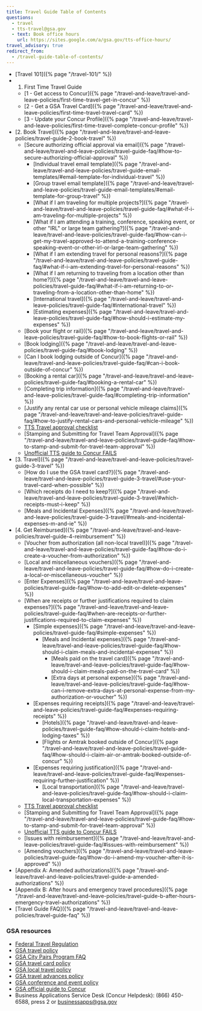 ```yaml
---
title: Travel Guide Table of Contents
questions:
  - travel
  - tts-travel@gsa.gov
  - text: Book office hours
    url: https://sites.google.com/a/gsa.gov/tts-office-hours/
travel_advisory: true
redirect_from:
  - /travel-guide-table-of-contents/
---
```


- [Travel 101]({% page "/travel-101/" %})
- 1. First Time Travel Guide
  - [1 - Get access to
    Concur]({% page "/travel-and-leave/travel-and-leave-policies/first-time-travel-get-in-concur" %})
  - [2 - Get a GSA Travel
    Card]({% page "/travel-and-leave/travel-and-leave-policies/first-time-travel-travel-card" %})
  - [3 - Update your Concur
    Profile]({% page "/travel-and-leave/travel-and-leave-policies/first-time-travel-complete-concur-profile" %})
- [2. Book
  Travel]({% page "/travel-and-leave/travel-and-leave-policies/travel-guide-2-book-travel" %})
  - [Secure authorizing official approval via
    email]({% page "/travel-and-leave/travel-and-leave-policies/travel-guide-faq/#how-to-secure-authorizing-official-approval" %})
    - [Individual travel email
      template]({% page "/travel-and-leave/travel-and-leave-policies/travel-guide-email-templates/#email-template-for-individual-travel" %})
    - [Group travel email
      template]({% page "/travel-and-leave/travel-and-leave-policies/travel-guide-email-templates/#email-template-for-group-travel" %})
    - [What if I am traveling for multiple
      projects?]({% page "/travel-and-leave/travel-and-leave-policies/travel-guide-faq/#what-if-i-am-traveling-for-multiple-projects" %})
    - [What if I am attending a training, conference, speaking event, or other
      "IRL" or large team
      gathering?]({% page "/travel-and-leave/travel-and-leave-policies/travel-guide-faq/#how-can-i-get-my-travel-approved-to-attend-a-training-conference-speaking-event-or-other-irl-or-large-team-gathering" %})
    - [What if I am extending travel for personal
      reasons?]({% page "/travel-and-leave/travel-and-leave-policies/travel-guide-faq/#what-if-i-am-extending-travel-for-personal-reasons" %})
    - [What if I am returning to traveling from a location other than
      home?]({% page "/travel-and-leave/travel-and-leave-policies/travel-guide-faq/#what-if-i-am-returning-to-or-traveling-from-a-location-other-than-home" %})
    - [International
      travel]({% page "/travel-and-leave/travel-and-leave-policies/travel-guide-faq/#international-travel" %})
    - [Estimating
      expenses]({% page "/travel-and-leave/travel-and-leave-policies/travel-guide-faq/#how-should-i-estimate-my-expenses" %})
  - [Book your flight or
    rail]({% page "/travel-and-leave/travel-and-leave-policies/travel-guide-faq/#how-to-book-flights-or-rail" %})
  - [Book
    lodging]({% page "/travel-and-leave/travel-and-leave-policies/travel-guide-faq/#book-lodging" %})
  - [Can I book lodging outside of
    Concur]({% page "/travel-and-leave/travel-and-leave-policies/travel-guide-faq/#can-i-book-outside-of-concur" %})
  - [Booking a rental
    car]({% page "/travel-and-leave/travel-and-leave-policies/travel-guide-faq/#booking-a-rental-car" %})
  - [Completing trip
    information]({% page "/travel-and-leave/travel-and-leave-policies/travel-guide-faq/#completing-trip-information" %})
  - [Justify any rental car use or personal vehicle mileage
    claims]({% page "/travel-and-leave/travel-and-leave-policies/travel-guide-faq/#how-to-justify-rental-cars-and-personal-vehicle-mileage" %})
  - [TTS Travel approval checklist](https://docs.google.com/document/d/173NqUPNkxa9GO0ixWovWd1WFdg2Rkvp3-hXumsERaQE/edit)
  - [Stamping and Submitting for Travel Team
    Approval]({% page "/travel-and-leave/travel-and-leave-policies/travel-guide-faq/#how-to-stamp-and-submit-for-travel-team-approval" %})
  - [Unofficial TTS guide to Concur FAILS](https://docs.google.com/document/d/1zD020XAXRIpuXPKgY0zadLBNJmBaRj_29-DhClrkZAo/edit)
- [3.
  Travel]({% page "/travel-and-leave/travel-and-leave-policies/travel-guide-3-travel" %})
  - [How do I use the GSA travel
    card?]({% page "/travel-and-leave/travel-and-leave-policies/travel-guide-3-travel/#use-your-travel-card-when-possible" %})
  - [Which receipts do I need to
    keep?]({% page "/travel-and-leave/travel-and-leave-policies/travel-guide-3-travel/#which-receipts-must-i-keep" %})
  - [Meals and Incidental
    Expenses]({% page "/travel-and-leave/travel-and-leave-policies/travel-guide-3-travel/#meals-and-incidental-expenses-m-and-ie" %})
- [4. Get
  Reimbursed]({% page "/travel-and-leave/travel-and-leave-policies/travel-guide-4-reimbursement" %})
  - [Voucher from authorization (all non-local
    travel)]({% page "/travel-and-leave/travel-and-leave-policies/travel-guide-faq/#how-do-i-create-a-voucher-from-authorization" %})
  - [Local and miscellaneous
    vouchers]({% page "/travel-and-leave/travel-and-leave-policies/travel-guide-faq/#how-do-i-create-a-local-or-miscellaneous-voucher" %})
  - [Enter
    Expenses]({% page "/travel-and-leave/travel-and-leave-policies/travel-guide-faq/#how-to-add-edit-or-delete-expenses" %})
  - [When are receipts or further justifications required to claim
    expenses?]({% page "/travel-and-leave/travel-and-leave-policies/travel-guide-faq/#when-are-receipts-or-further-justifications-required-to-claim-expenses" %})
    - [Simple
      expenses]({% page "/travel-and-leave/travel-and-leave-policies/travel-guide-faq/#simple-expenses" %})
      - [Meals and Incidental
        expenses]({% page "/travel-and-leave/travel-and-leave-policies/travel-guide-faq/#how-should-i-claim-meals-and-incidental-expenses" %})
        - [Meals paid on the travel
          card]({% page "/travel-and-leave/travel-and-leave-policies/travel-guide-faq/#how-should-i-claim-meals-paid-on-the-travel-card" %})
        - [Extra days at personal
          expense]({% page "/travel-and-leave/travel-and-leave-policies/travel-guide-faq/#how-can-i-remove-extra-days-at-personal-expense-from-my-authorization-or-voucher" %})
    - [Expenses requiring
      receipts]({% page "/travel-and-leave/travel-and-leave-policies/travel-guide-faq/#expenses-requiring-receipts" %})
      - [Hotels]({% page "/travel-and-leave/travel-and-leave-policies/travel-guide-faq/#how-should-i-claim-hotels-and-lodging-taxes" %})
      - [Flights or Amtrak booked outside of
        Concur]({% page "/travel-and-leave/travel-and-leave-policies/travel-guide-faq/#how-should-i-claim-air-or-amtrak-booked-outside-of-concur" %})
    - [Expenses requiring
      justification]({% page "/travel-and-leave/travel-and-leave-policies/travel-guide-faq/#expenses-requiring-further-justification" %})
      - [Local
        transportation]({% page "/travel-and-leave/travel-and-leave-policies/travel-guide-faq/#how-should-i-claim-local-transportation-expenses" %})
  - [TTS Travel approval checklist](https://docs.google.com/document/d/173NqUPNkxa9GO0ixWovWd1WFdg2Rkvp3-hXumsERaQE/edit)
  - [Stamping and Submitting for Travel Team
    Approval]({% page "/travel-and-leave/travel-and-leave-policies/travel-guide-faq/#how-to-stamp-and-submit-for-travel-team-approval" %})
  - [Unofficial TTS guide to Concur FAILS](https://docs.google.com/document/d/1zD020XAXRIpuXPKgY0zadLBNJmBaRj_29-DhClrkZAo/edit)
  - [Issues with
    reimbursement]({% page "/travel-and-leave/travel-and-leave-policies/travel-guide-faq/#issues-with-reimbursement" %})
  - [Amending
    vouchers]({% page "/travel-and-leave/travel-and-leave-policies/travel-guide-faq/#how-do-i-amend-my-voucher-after-it-is-approved" %})
- [Appendix A: Amended
  authorizations]({% page "/travel-and-leave/travel-and-leave-policies/travel-guide-a-amended-authorizations" %})
- [Appendix B: After hours and emergency travel
  procedures]({% page "/travel-and-leave/travel-and-leave-policies/travel-guide-b-after-hours-emergency-travel-authorizations" %})
- [Travel Guide
  FAQ]({% page "/travel-and-leave/travel-and-leave-policies/travel-guide-faq" %})

### GSA resources

- [Federal Travel Regulation](https://www.gsa.gov/policy-regulations/regulations/federal-travel-regulation-ftr?asset=122664)
- [GSA travel policy](https://insite.gsa.gov/cdnstatic/insite/OAS_57001_CHGE_1_Temporary_Duty_%28TDY%29_Travel_Policy_%28Final_Word_Version_-_6-5-2017%29_Revised_9-15-2017_.pdf)
- [GSA City Pairs Program FAQ](https://www.gsa.gov/travel/plan-book/transportation-airfare-rates-pov-rates/airfare-rates-city-pairs-programs/faqs-for-city-pair-program)
- [GSA travel card policy](https://insite.gsa.gov/cdnstatic/OAS_5740.1_Government_Travel_Charge_Card_Program_%28Version_posted_to_Directives_Library_-_11-13-2015%29.pdf)
- [GSA local travel policy](https://www.gsa.gov/cdnstatic/OAS_5770.1_Local_Travel_%28Policy_Signed_on_January_28__2015%29.pdf)
- [GSA travel advances policy](https://insite.gsa.gov/cdnstatic/OAS_5735.1_Travel_Advances_%28Policy%29_%28Signed_on_October_2__2015%29.pdf)
- [GSA conference and event policy](https://www.gsa.gov/cdnstatic/OAS_5785.1_Conference_and_Event_Management_%28Signed_on_January_28__2015%29.pdf)
- [GSA official guide to Concur](https://seags1tmwp05.concursolutions.com/tm/help508/GTMWebHelp.htm)
- Business Applications Service Desk (Concur Helpdesk): (866) 450-6588, press 2
  or businessapps@gsa.gov
